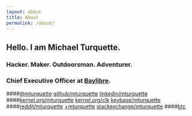 ```yaml
---
layout: about
title: About
permalink: /about/
---
```


## Hello. I am Michael Turquette.
### Hacker. Maker. Outdoorsman. Adventurer.
### Chief Executive Officer at [Baylibre](http://baylibre.com).

####[@mturquette](https://twitter.com/mturquette) [github/mturquette](https://github.com/mturquette) [linkedin/mturquette](https://www.linkedin.com/in/mturquette)
####[kernel.org/mturquette](https://git.kernel.org/cgit/linux/kernel/git/mturquette/linux.git/) [kernel.org/clk](https://git.kernel.org/cgit/linux/kernel/git/clk/linux.git/) [keybase/mturquette](https://keybase.io/mturquette)
####[reddit/mturquette](https://www.reddit.com/user/mturquette) [+mturquette](https://plus.google.com/+MichaelTurquette/posts) [stackexchange/mturquette](http://stackexchange.com/users/6345584/michael-turquette)
####[btc](FIXME)
